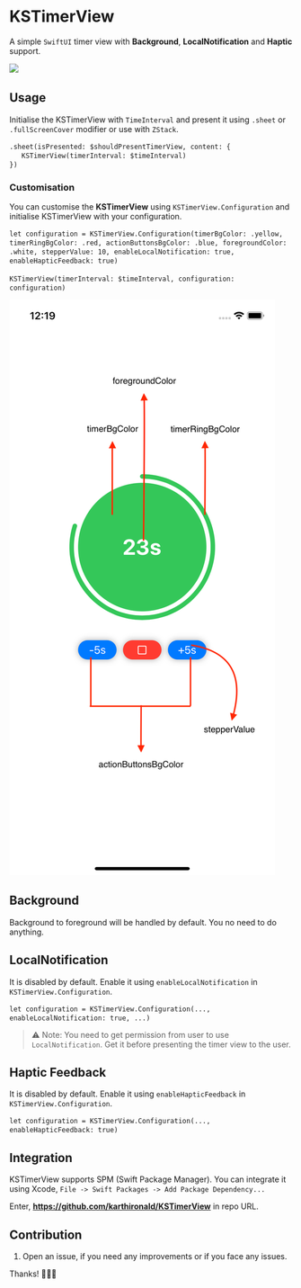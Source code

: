 # KSTimerView

A simple `SwiftUI` timer view with **Background**, **LocalNotification** and **Haptic** support.

[![](http://img.youtube.com/vi/o3eHn7bowko/0.jpg)](http://www.youtube.com/watch?v=o3eHn7bowko "")

## Usage

Initialise the KSTimerView with `TimeInterval` and present it using `.sheet` or `.fullScreenCover` modifier or use with `ZStack`.

```
.sheet(isPresented: $shouldPresentTimerView, content: {
   KSTimerView(timerInterval: $timeInterval)
})
```

### Customisation

You can customise the **KSTimerView** using `KSTimerView.Configuration` and initialise KSTimerView with your configuration.

```
let configuration = KSTimerView.Configuration(timerBgColor: .yellow, timerRingBgColor: .red, actionButtonsBgColor: .blue, foregroundColor: .white, stepperValue: 10, enableLocalNotification: true, enableHapticFeedback: true)

KSTimerView(timerInterval: $timeInterval, configuration: configuration)

```
![Image](https://github.com/karthironald/KSTimerView/blob/main/Images/TimerView_Config.png)

## Background 
Background to foreground will be handled by default. You no need to do anything.

## LocalNotification

It is disabled by default. Enable it using `enableLocalNotification` in `KSTimerView.Configuration`. 

```
let configuration = KSTimerView.Configuration(..., enableLocalNotification: true, ...)
```

> ⚠️ Note: You need to get permission from user to use `LocalNotification`. Get it before presenting the timer view to the user.

## Haptic Feedback
It is disabled by default. Enable it using `enableHapticFeedback` in `KSTimerView.Configuration`.

```
let configuration = KSTimerView.Configuration(..., enableHapticFeedback: true)

```

## Integration
KSTimerView supports SPM (Swift Package Manager). You can integrate it using Xcode, `File -> Swift Packages -> Add Package Dependency...`

Enter, **https://github.com/karthironald/KSTimerView** in repo URL.

## Contribution
1. Open an issue, if you need any improvements or if you face any issues.

Thanks! 👨🏻‍💻